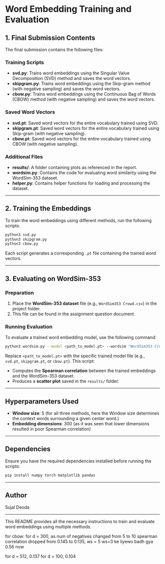 # Word Embedding Training and Evaluation

## 1. Final Submission Contents

The final submission contains the following files:

### Training Scripts
- **svd.py**: Trains word embeddings using the Singular Value Decomposition (SVD) method and saves the word vectors.
- **skipgram.py**: Trains word embeddings using the Skip-gram method (with negative sampling) and saves the word vectors.
- **cbow.py**: Trains word embeddings using the Continuous Bag of Words (CBOW) method (with negative sampling) and saves the word vectors.

### Saved Word Vectors
- **svd.pt**: Saved word vectors for the entire vocabulary trained using SVD.
- **skipgram.pt**: Saved word vectors for the entire vocabulary trained using Skip-gram (with negative sampling).
- **cbow.pt**: Saved word vectors for the entire vocabulary trained using CBOW (with negative sampling).

### Additional Files
- **results/**: A folder containing plots as referenced in the report.
- **wordsim.py**: Contains the code for evaluating word similarity using the WordSim-353 dataset.
- **helper.py**: Contains helper functions for loading and processing the dataset.

---

## 2. Training the Embeddings

To train the word embeddings using different methods, run the following scripts:
```sh
python3 svd.py
python3 skipgram.py
python3 cbow.py
```
Each script generates a corresponding `.pt` file containing the trained word vectors.

---

## 3. Evaluating on WordSim-353

### Preparation
1. Place the **WordSim-353 dataset** file (e.g., `WordSim353 Crowd.csv`) in the project folder.
2. This file can be found in the assignment question document.

### Running Evaluation
To evaluate a trained word embedding model, use the following command:
```sh
python3 wordsim.py --model <path_to_model.pt> --wordsim "WordSim353 Crowd.csv" --plot 
```
Replace `<path_to_model.pt>` with the specific trained model file (e.g., `svd.pt`, `skipgram.pt`, or `cbow.pt`). This script:
- Computes the **Spearman correlation** between the trained embeddings and the WordSim-353 dataset.
- Produces a **scatter plot** saved in the `results/` folder.

---

## Hyperparameters Used
- **Window size**: 5 (for all three methods, here the Window size determines the context words surrounding a given center word.)
- **Embedding dimensions**: 300 (as it was seen that lower dimensions resulted in poor Spearman correlation)

---

## Dependencies
Ensure you have the required dependencies installed before running the scripts:
```sh
pip install numpy torch matplotlib pandas
```

---

## Author
Sujal Deoda



---

This README provides all the necessary instructions to train and evaluate word embeddings using multiple methods.


for cbow:
for d = 300, as num of negatives changed from 5 to 10 spearman correlation dropped from 0.145 to 0.135, ws = 5 
ws=3 ke liyewo badh gya 0.56 now

for d = 512, 0.137
for d = 100, 0.104


